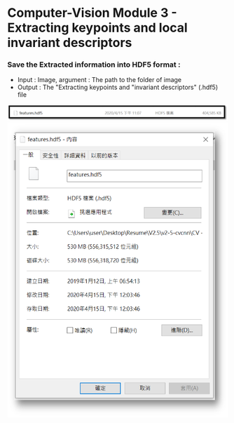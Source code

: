 # Computer-Vision Module 3 - Extracting keypoints and local invariant descriptors


### Save the Extracted information into HDF5 format :  

- Input : Image, argument : The path to the folder of image
- Output : The "Extracting keypoints and "invariant descriptors" (.hdf5) file

![image](Result_Image/HDF5.jpg) <br>
![image](Result_Image/HDF5.png) <br>
